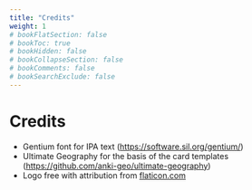 ```yaml
---
title: "Credits"
weight: 1
# bookFlatSection: false
# bookToc: true
# bookHidden: false
# bookCollapseSection: false
# bookComments: false
# bookSearchExclude: false
---
```


# Credits

* Gentium font for IPA text (https://software.sil.org/gentium/)
* Ultimate Geography for the basis of the card templates (https://github.com/anki-geo/ultimate-geography)
* Logo free with attribution from [flaticon.com](https://www.flaticon.com/free-icon/languages_3898082)
